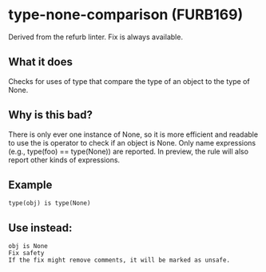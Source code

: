 # type-none-comparison (FURB169)
Derived from the refurb linter.
Fix is always available.
## What it does
Checks for uses of type that compare the type of an object to the type of None.
## Why is this bad?
There is only ever one instance of None, so it is more efficient and
readable to use the is operator to check if an object is None.
Only name expressions (e.g., type(foo) == type(None)) are reported.
In preview, the rule will also report other kinds of expressions.
## Example
```
type(obj) is type(None)
```
## Use instead:
```
obj is None
Fix safety
If the fix might remove comments, it will be marked as unsafe.
```